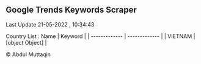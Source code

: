 

## Google Trends Keywords Scraper 
 
Last Update 21-05-2022 , 10:34:43

Country List :
 Name  | Keyword |
| ------------- | ------------- |
| VIETNAM | [object Object] |



© Abdul Muttaqin 
